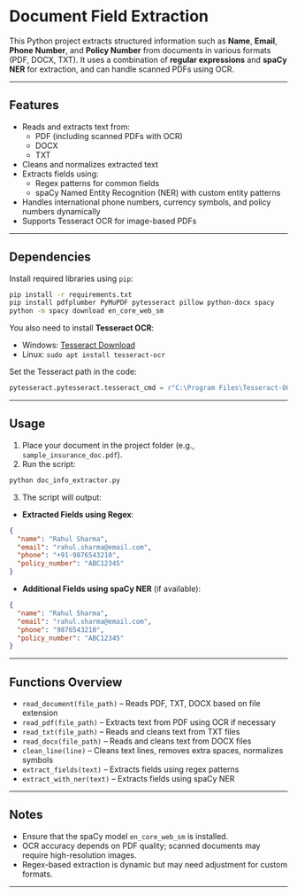 # Document Field Extraction

This Python project extracts structured information such as **Name**, **Email**, **Phone Number**, and **Policy Number** from documents in various formats (PDF, DOCX, TXT). It uses a combination of **regular expressions** and **spaCy NER** for extraction, and can handle scanned PDFs using OCR.

---

## Features

- Reads and extracts text from:
  - PDF (including scanned PDFs with OCR)
  - DOCX
  - TXT
- Cleans and normalizes extracted text
- Extracts fields using:
  - Regex patterns for common fields
  - spaCy Named Entity Recognition (NER) with custom entity patterns
- Handles international phone numbers, currency symbols, and policy numbers dynamically
- Supports Tesseract OCR for image-based PDFs

---

## Dependencies

Install required libraries using `pip`:

```bash
pip install -r requirements.txt
pip install pdfplumber PyMuPDF pytesseract pillow python-docx spacy
python -m spacy download en_core_web_sm
```

You also need to install **Tesseract OCR**:

- Windows: [Tesseract Download](https://github.com/tesseract-ocr/tesseract)
- Linux: `sudo apt install tesseract-ocr`

Set the Tesseract path in the code:

```python
pytesseract.pytesseract.tesseract_cmd = r"C:\Program Files\Tesseract-OCR\tesseract.exe"
```

---

## Usage

1. Place your document in the project folder (e.g., `sample_insurance_doc.pdf`).
2. Run the script:

```bash
python doc_info_extractor.py
```

3. The script will output:

- **Extracted Fields using Regex**:

```json
{
  "name": "Rahul Sharma",
  "email": "rahul.sharma@email.com",
  "phone": "+91-9876543210",
  "policy_number": "ABC12345"
}
```

- **Additional Fields using spaCy NER** (if available):

```json
{
  "name": "Rahul Sharma",
  "email": "rahul.sharma@email.com",
  "phone": "9876543210",
  "policy_number": "ABC12345"
}
```

---

## Functions Overview

- `read_document(file_path)` – Reads PDF, TXT, DOCX based on file extension
- `read_pdf(file_path)` – Extracts text from PDF using OCR if necessary
- `read_txt(file_path)` – Reads and cleans text from TXT files
- `read_docx(file_path)` – Reads and cleans text from DOCX files
- `clean_line(line)` – Cleans text lines, removes extra spaces, normalizes symbols
- `extract_fields(text)` – Extracts fields using regex patterns
- `extract_with_ner(text)` – Extracts fields using spaCy NER

---

## Notes

- Ensure that the spaCy model `en_core_web_sm` is installed.
- OCR accuracy depends on PDF quality; scanned documents may require high-resolution images.
- Regex-based extraction is dynamic but may need adjustment for custom formats.

---
